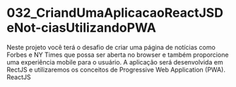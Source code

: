 # 032_CriandUmaAplicacaoReactJSDeNot-ciasUtilizandoPWA
Neste projeto você terá o desafio de criar uma página de notícias como Forbes e NY Times que possa ser aberta no browser e também proporcione uma experiência mobile para o usuário. A aplicação será desenvolvida em RectJS e utilizaremos os conceitos de Progressive Web Application (PWA).  ReactJS

